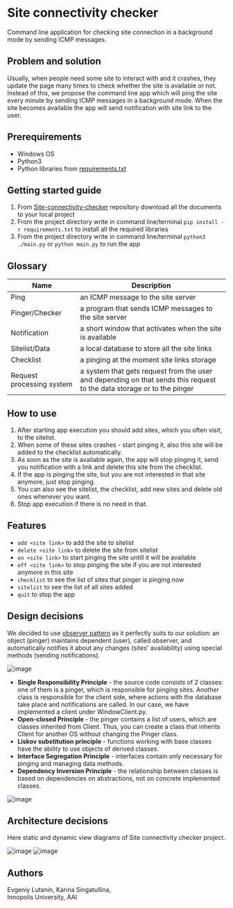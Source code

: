 # Site connectivity checker
Command line application for checking site connection in a background mode by sending ICMP messages.

## Problem and solution
Usually, when people need some site to interact with and it crashes, they update the page many times to check whether the site is available or not. Instead of this, we propose the command line app which will ping the site every minute by sending ICMP messages in a background mode. When the site becomes available the app will send notification with site link to the user.

## Prerequirements
* Windows OS
* Python3
* Python libraries from [requirements.txt](https://github.com/curlykorine/Site-connectivity-checker/blob/main/requirements.txt)

## Getting started guide
1. From [Site-connectivity-checker](https://github.com/curlykorine/Site-connectivity-checker) repository download all the documents to your local project
2. From the project directory write in command line/terminal `pip install -r requirements.txt` to install all the required libraries 
3. From the project directory write in command line/terminal `python3 ./main.py` or `python main.py` to run the app

## Glossary
Name                      | Description
--------------------------|--------------------------------------------------------------------
Ping                      | an ICMP message to the site server
Pinger/Checker            | a program that sends ICMP messages to the site server
Notification              | a short window that activates when the site is available
Sitelist/Data             | a local database to store all the site links
Checklist                 | a pinging at the moment site links storage 
Request processing system | a system that gets request from the user and depending on that sends this request to the data storage or to the pinger

## How to use
1. After starting app execution you should add sites, which you often visit, to the sitelist.
2. When some of these sites crashes - start pinging it, also this site will be added to the checklist automatically.
3. As soon as the site is available again, the app will stop pinging it, send you notification with a link and delete this site from the checklist.
4. If the app is pinging the site, but you are not interested in that site anymore, just stop pinging.
5. You can also see the sitelist, the checklist, add new sites and delete old ones whenever you want.
6. Stop app execution if there is no need in that.

## Features
* `add <site link>` to add the site to sitelist
* `delete <site link>` to delete the site from sitelist
* `on <site link>` to start pinging the site untill it will be available
* `off <site link>` to stop pinging the site if you are not interested anymore in this site
* `checklist` to see the list of sites that pinger is pinging now
* `sitelist` to see the list of all sites added
* `quit` to stop the app

## Design decisions
We decided to use [observer pattern](https://en.wikipedia.org/wiki/Observer_pattern) as it perfectly suits to our solution: an object (pinger) maintains dependent (user), called observer, and  automatically notifies it about any changes (sites' availability) using special methods (sending notifications).

![image](https://user-images.githubusercontent.com/69847727/136710676-d5fbc0ea-13d3-4f53-9d64-9a214d0b40e4.png)

* **Single Responsibility Principle** - the source code consists of 2 classes: one of them is a pinger, which is responsible for pinging sites. Another class is responsible for the client side, where actions with the database take place and notifications are called. In our case, we have implemented a client under WindowClient.py.
* **Open-closed Principle** - the pinger contains a list of users, which are classes inherited from Client. Thus, you can create a class that inherits Client for another OS without changing the Pinger class.
* **Liskov substitution principle** - functions working with base classes have the ability to use objects of derived classes.
* **Interface Segregation Principle** - interfaces contain only necessary for pinging and managing data methods.
* **Dependency Inversion Principle** - the relationship between classes is based on dependencies on abstractions, not on concrete implemented classes.

![image](https://user-images.githubusercontent.com/69847727/134787351-17ae8031-4ecf-41ee-b876-662e076e5a03.png)

## Architecture decisions
Here static and dynamic view diagrams of Site connectivity checker project.

![image](https://user-images.githubusercontent.com/69847727/136712455-114d9563-2aaf-4b2a-8f51-eb3a5a9a27c7.png)
![image](https://user-images.githubusercontent.com/69847727/134787343-0310f0ba-1a09-4f75-8a11-3a44077a3b41.png)

## Authors
Evgeniy Lutanin, Karina Singatullina,  
Innopolis University, AAI
